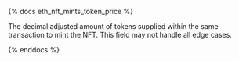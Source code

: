 {% docs eth_nft_mints_token_price %}

The decimal adjusted amount of tokens supplied within the same transaction to mint the NFT. This field may not handle all edge cases.

{% enddocs %}